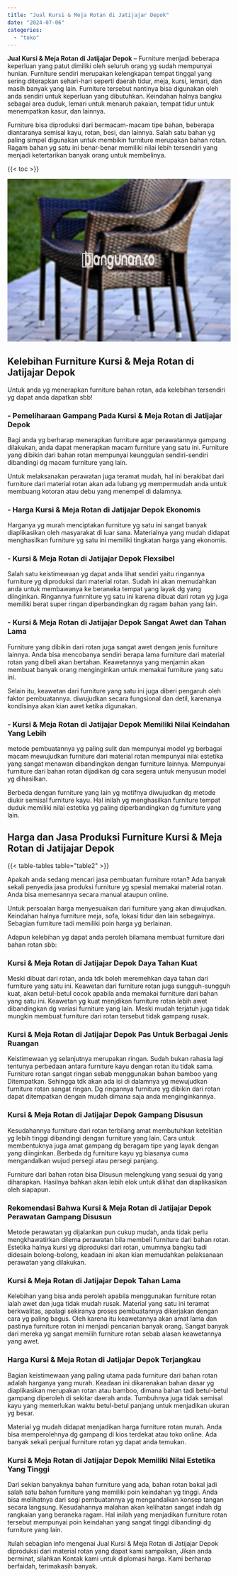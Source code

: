 ```yaml
---
title: "Jual Kursi & Meja Rotan di Jatijajar Depok"
date: "2024-07-06"
categories: 
  - "toko"
---
```


**Jual Kursi & Meja Rotan di Jatijajar Depok** – Furniture menjadi beberapa keperluan yang patut dimiliki oleh seluruh orang yg sudah mempunyai hunian. Furniture sendiri merupakan kelengkapan tempat tinggal yang sering diterapkan sehari-hari seperti daerah tidur, meja, kursi, lemari, dan masih banyak yang lain. Furniture tersebut nantinya bisa digunakan oleh anda sendiri untuk keperluan yang dibutuhkan. Keindahan halnya bangku sebagai area duduk, lemari untuk menaruh pakaian, tempat tidur untuk menempatkan kasur, dan lainnya.

Furniture bisa diproduksi dari bermacam-macam tipe bahan, beberapa diantaranya semisal kayu, rotan, besi, dan lainnya. Salah satu bahan yg paling simpel digunakan untuk membikin furniture merupakan bahan rotan. Ragam bahan yg satu ini benar-benar memiliki nilai lebih tersendiri yang menjadi ketertarikan banyak orang untuk membelinya.

{{< toc >}}

![Jual Kursi & Meja Rotan di Jatijajar Depok](/images/kursi-meja-rotan-murah29.png)

## Kelebihan Furniture Kursi & Meja Rotan di Jatijajar Depok

Untuk anda yg menerapkan furniture bahan rotan, ada kelebihan tersendiri yg dapat anda dapatkan sbb!

### \- Pemeliharaan Gampang Pada Kursi & Meja Rotan di Jatijajar Depok

Bagi anda yg berharap menerapkan furniture agar perawatannya gampang dilakukan, anda dapat menerapkan macam furniture yang satu ini. Furniture yang dibikin dari bahan rotan mempunyai keunggulan sendiri-sendiri dibandingi dg macam furniture yang lain.

Untuk melaksanakan perawatan juga teramat mudah, hal ini berakibat dari furniture dari material rotan akan ada lubang yg mempermudah anda untuk membuang kotoran atau debu yang menempel di dalamnya.

### \- Harga Kursi & Meja Rotan di Jatijajar Depok Ekonomis

Harganya yg murah menciptakan furniture yg satu ini sangat banyak diaplikasikan oleh masyarakat di luar sana. Materialnya yang mudah didapat menghasilkan furniture yg satu ini memiliki tingkatan harga yang ekonomis.

### \- Kursi & Meja Rotan di Jatijajar Depok Flexsibel

Salah satu keistimewaan yg dapat anda lihat sendiri yaitu ringannya furniture yg diproduksi dari material rotan. Sudah ini akan memudahkan anda untuk membawanya ke beraneka tempat yang layak dg yang diinginkan. Ringannya funrniture yg satu ini karena dibuat dari rotan yg juga memiliki berat super ringan diperbandingkan dg ragam bahan yang lain.

### \- Kursi & Meja Rotan di Jatijajar Depok Sangat Awet dan Tahan Lama

Furniture yang dibikin dari rotan juga sangat awet dengan jenis furniture lainnya. Anda bisa mencobanya sendiri berapa lama furniture dari material rotan yang dibeli akan bertahan. Keawetannya yang menjamin akan membuat banyak orang menginginkan untuk memakai furniture yang satu ini.

Selain itu, keawetan dari furniture yang satu ini juga diberi pengaruh oleh faktor pembuatannya. diwujudkan secara fungsional dan detil, karenanya kondisinya akan kian awet ketika digunakan.

### \- Kursi & Meja Rotan di Jatijajar Depok Memiliki Nilai Keindahan Yang Lebih

metode pembuatannya yg paling sulit dan mempunyai model yg berbagai macam mewujudkan furniture dari material rotan mempunyai nilai estetika yang sangat menawan dibandingkan dengan furniture lainnya. Mempunyai furniture dari bahan rotan dijadikan dg cara segera untuk menyusun model yg dihasilkan.

Berbeda dengan furniture yang lain yg motifnya diwujudkan dg metode diukir semisal furniture kayu. Hal inilah yg menghasilkan furniture tempat duduk memiliki nilai estetika yg paling diperbandingkan dg furniture yang lain.

## Harga dan Jasa Produksi Furniture Kursi & Meja Rotan di Jatijajar Depok

{{< table-tables table="table2" >}}

Apakah anda sedang mencari jasa pembuatan furniture rotan? Ada banyak sekali penyedia jasa produksi furniture yg spesial memakai material rotan. Anda bisa memesannya secara manual ataupun online.

Untuk persoalan harga menyesuaikan dari furniture yang akan diwujudkan. Keindahan halnya furniture meja, sofa, lokasi tidur dan lain sebagainya. Sebagian furniture tadi memiliki poin harga yg berlainan.

Adapun kelebihan yg dapat anda peroleh bilamana membuat furniture dari bahan rotan sbb:

### Kursi & Meja Rotan di Jatijajar Depok Daya Tahan Kuat

Meski dibuat dari rotan, anda tdk boleh meremehkan daya tahan dari furniture yang satu ini. Keawetan dari furniture rotan juga sungguh-sungguh kuat, akan betul-betul cocok apabila anda memakai furniture dari bahan yang satu ini. Keawetan yg kuat menjdikan furniture rotan lebih awet dibandingkan dg variasi furniture yang lain. Meski mudah terjatuh juga tidak mungkin membuat furniture dari rotan tersebut tidak gampang rusak.

### Kursi & Meja Rotan di Jatijajar Depok Pas Untuk Berbagai Jenis Ruangan

Keistimewaan yg selanjutnya merupakan ringan. Sudah bukan rahasia lagi tentunya perbedaan antara furniture kayu dengan rotan itu tidak sama. Furniture rotan sangat ringan sebab menggunakan bahan bamboo yang Ditempatkan. Sehingga tdk akan ada isi di dalamnya yg mewujudkan furniture rotan sangat ringan. Dg ringannya furniture yg dibikin dari rotan dapat ditempatkan dengan mudah dimana saja anda menginginkannya.

### Kursi & Meja Rotan di Jatijajar Depok Gampang Disusun

Kesudahannya furniture dari rotan terbilang amat membutuhkan ketelitian yg lebih tinggi dibandingi dengan furniture yang lain. Cara untuk membentuknya juga amat gampang dg beragam tipe yang layak dengan yang diinginkan. Berbeda dg furniture kayu yg biasanya cuma mengandalkan wujud persegi atau persegi panjang.

Furniture dari bahan rotan bisa Disusun melengkung yang sesuai dg yang diharapkan. Hasilnya bahkan akan lebih elok untuk dilihat dan diaplikasikan oleh siapapun.

### Rekomendasi Bahwa Kursi & Meja Rotan di Jatijajar Depok Perawatan Gampang Disusun

Metode perawatan yg dijalankan pun cukup mudah, anda tidak perlu mengkhawatirkan dilema perawatan bila membeli furniture dari bahan rotan. Estetika halnya kursi yg diproduksi dari rotan, umumnya bangku tadi didesain bolong-bolong, keadaan ini akan kian memudahkan pelaksanaan perawatan yang dilakukan.

### Kursi & Meja Rotan di Jatijajar Depok Tahan Lama

Kelebihan yang bisa anda peroleh apabila menggunakan furniture rotan ialah awet dan juga tidak mudah rusak. Material yang satu ini teramat berkwalitas, apalagi sekiranya proses pembuatannya dikerjakan dengan cara yg paling bagus. Oleh karena itu keawetannya akan amat lama dan pastinya furniture rotan ini menjadi pencarian banyak orang. Sangat banyak dari mereka yg sangat memilih furniture rotan sebab alasan keawetannya yang awet.

### Harga Kursi & Meja Rotan di Jatijajar Depok Terjangkau

Bagian keistimewaan yang paling utama pada furniture dari bahan rotan adalah harganya yang murah. Keadaan ini dikarenakan bahan dasar yg diaplikasikan merupakan rotan atau bamboo, dimana bahan tadi betul-betul gampang diperoleh di sekitar daerah anda. Tumbuhnya juga tidak semisal kayu yang memerlukan waktu betul-betul panjang untuk menjadikan ukuran yg besar.

Material yg mudah didapat menjadikan harga furniture rotan murah. Anda bisa memperolehnya dg gampang di kios terdekat atau toko online. Ada banyak sekali penjual furniture rotan yg dapat anda temukan.

### Kursi & Meja Rotan di Jatijajar Depok Memiliki Nilai Estetika Yang Tinggi

Dari sekian banyaknya bahan furniture yang ada, bahan rotan bakal jadi salah satu bahan furniture yang memiliki poin keindahan yg tinggi. Anda bisa melihatnya dari segi pembuatannya yg mengandalkan konsep tangan secara langsung. Kesudahannya malahan akan kelihatan sangat indah dg rangkaian yang beraneka ragam. Hal inilah yang menjadikan furniture rotan tersebut mempunyai poin keindahan yang sangat tinggi dibandingi dg furniture yang lain.

Itulah sebagian info mengenai Jual Kursi & Meja Rotan di Jatijajar Depok diproduksi dari material rotan yang dapat kami sampaikan, Jikan anda berminat, silahkan Kontak kami untuk diplomasi harga. Kami berharap berfaidah, terimakasih banyak.
